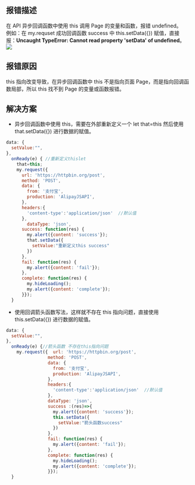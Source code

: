## 报错描述
在 API 异步回调函数中使用 this 调用 Page 的变量和函数，报错 undefined。<br />例如：在 my.requset 成功回调函数 success 中 this.setData({}) 赋值，直接报：**Uncaught TypeError: Cannot read property 'setData' of undefined**。<br />![](https://gw.alipayobjects.com/zos/sptworksff_prod/dad053c1-a782-41f5-87df-d838cd513ac7.png#align=left&display=inline&height=121&margin=%5Bobject%20Object%5D&originHeight=121&originWidth=636&status=done&style=none&width=636)

## 报错原因
this 指向改变导致，在异步回调函数中 this 不是指向页面 Page，而是指向回调函数局部，所以 this 找不到 Page 的变量或函数报错。

## 解决方案

- 异步回调函数中使用 this，需要在外部重新定义一个 let that=this 然后使用 that.setData({}) 进行数据的赋值。<br />
```javascript
data: {
  setValue:"", 
},  
  onReady(e) { //重新定义thislet 
    that=this;
    my.request({ 
      url: 'https://httpbin.org/post', 
      method: 'POST', 
      data: {   
        from: '支付宝',  
        production: 'AlipayJSAPI', 
      },  
      headers:{  
        'content-type':'application/json'  //默认值 
      }, 
        dataType: 'json', 
      success: function(res) { 
        my.alert({content: 'success'});  
        that.setData({  
          setValue:"重新定义this success"  
        }) 
      }, 
      fail: function(res) {
        my.alert({content: 'fail'}); 
      }, 
      complete: function(res) { 
        my.hideLoading(); 
        my.alert({content: 'complete'});  
      }});
  }
```

- 使用回调箭头函数写法，这样就不存在 this 指向问题，直接使用 this.setData({}) 进行数据的赋值。
```javascript
data: {  
  setValue:"",  
},  
  onReady(e) {//箭头函数 不存在this指向问题
    my.request({  url: 'https://httpbin.org/post',  
                method: 'POST', 
                data: {   
                  from: '支付宝', 
                  production: 'AlipayJSAPI', 
                }, 
                headers:{  
                  'content-type':'application/json'  //默认值 
                }, 
                dataType: 'json', 
                success :(res)=>{  
                  my.alert({content: 'success'});  
                  this.setData({    
                    setValue:"箭头函数success"   
                  }) 
                }, 
                fail: function(res) {   
                  my.alert({content: 'fail'});
                }, 
                complete: function(res) {  
                  my.hideLoading();   
                  my.alert({content: 'complete'});
                }});
  }
```

